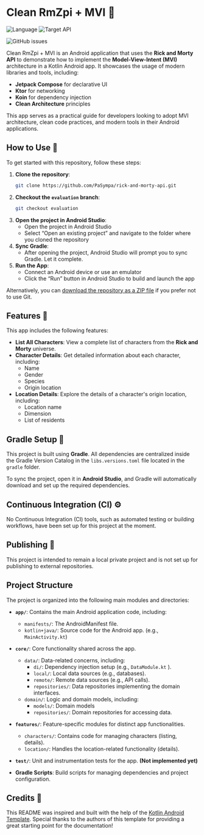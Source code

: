 # Clean RmZpi + MVI 🤖

![Language](https://img.shields.io/github/languages/top/PaSympa/rick-and-morty-api?color=blue&logo=kotlin) ![Target API](https://img.shields.io/badge/target%20API-31-blue)

![GitHub issues](https://img.shields.io/github/issues/PaSympa/rick-and-morty-api)

Clean RmZpi + MVI is an Android application that uses the **Rick and Morty API** to demonstrate how to implement the **Model-View-Intent (MVI)** architecture in a Kotlin Android app. It showcases the usage of modern libraries and tools, including:
- **Jetpack Compose** for declarative UI
- **Ktor** for networking
- **Koin** for dependency injection
- **Clean Architecture** principles

This app serves as a practical guide for developers looking to adopt MVI architecture, clean code practices, and modern tools in their Android applications.

## How to Use 👣

To get started with this repository, follow these steps:

1. **Clone the repository**:
   ```bash
   git clone https://github.com/PaSympa/rick-and-morty-api.git
   ```
2. **Checkout the `evaluation` branch**:
   ```bash
   git checkout evaluation
   ```
3. **Open the project in Android Studio**:
    - Open the project in Android Studio
    - Select “Open an existing project” and navigate to the folder where you cloned the repository
4. **Sync Gradle**:
    - After opening the project, Android Studio will prompt you to sync Gradle. Let it complete.
5. **Run the App**: 
    - Connect an Android device or use an emulator
    - Click the “Run” button in Android Studio to build and launch the app

Alternatively, you can [download the repository as a ZIP file](https://github.com/PaSympa/rick-and-morty-api/archive/refs/heads/evaluation.zip) if you prefer not to use Git.

## Features 📱

This app includes the following features:

- **List All Characters**: View a complete list of characters from the **Rick and Morty** universe.
- **Character Details**: Get detailed information about each character, including:
   - Name
   - Gender
   - Species
   - Origin location
- **Location Details**: Explore the details of a character's origin location, including:
   - Location name
   - Dimension
   - List of residents

## Gradle Setup 🐘

This project is built using **Gradle**. All dependencies are centralized inside the Gradle Version Catalog in the `libs.versions.toml` file located in the `gradle` folder.

To sync the project, open it in **Android Studio**, and Gradle will automatically download and set up the required dependencies.

## Continuous Integration (CI) ⚙️

No Continuous Integration (CI) tools, such as automated testing or building workflows, have been set up for this project at the moment.

## Publishing 🚀

This project is intended to remain a local private project and is not set up for publishing to external repositories.

## Project Structure

The project is organized into the following main modules and directories:

- **`app/`**: Contains the main Android application code, including:
   - `manifests/`: The AndroidManifest file.
   - `kotlin+java/`: Source code for the Android app. (e.g., `MainActivity.kt`)

- **`core/`**: Core functionality shared across the app.
   - `data/`: Data-related concerns, including:
      - `di/`: Dependency injection setup (e.g., `DataModule.kt` ).
      - `local/`: Local data sources (e.g., databases).
      - `remote/`: Remote data sources (e.g., API calls).
      - `repositories/`: Data repositories implementing the domain interfaces.
   - `domain/`: Logic and domain models, including:
      - `models/`: Domain models 
      - `repositories/`: Domain repositories for accessing data.

- **`features/`**: Feature-specific modules for distinct app functionalities.
   - `characters/`: Contains code for managing characters (listing, details).
   - `location/`: Handles the location-related functionality (details).

- **`test/`**: Unit and instrumentation tests for the app. **(Not implemented yet)**

- **Gradle Scripts**: Build scripts for managing dependencies and project configuration.

## Credits 🙌

This README was inspired and built with the help of the [Kotlin Android Template](https://github.com/cortinico/kotlin-android-template). Special thanks to the authors of this template for providing a great starting point for the documentation!
